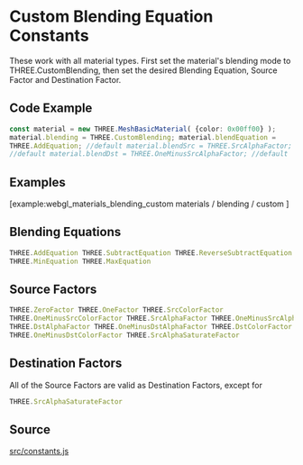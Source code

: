# Custom Blending Equation Constants

These work with all material types. First set the material's blending mode to
THREE.CustomBlending, then set the desired Blending Equation, Source Factor
and Destination Factor.

## Code Example

  
```ts  
const material = new THREE.MeshBasicMaterial( {color: 0x00ff00} );
material.blending = THREE.CustomBlending; material.blendEquation =
THREE.AddEquation; //default material.blendSrc = THREE.SrcAlphaFactor;
//default material.blendDst = THREE.OneMinusSrcAlphaFactor; //default  
```  

## Examples

[example:webgl_materials_blending_custom materials / blending / custom ]

## Blending Equations

  
```ts  
THREE.AddEquation THREE.SubtractEquation THREE.ReverseSubtractEquation
THREE.MinEquation THREE.MaxEquation  
```  

## Source Factors

  
```ts  
THREE.ZeroFactor THREE.OneFactor THREE.SrcColorFactor
THREE.OneMinusSrcColorFactor THREE.SrcAlphaFactor THREE.OneMinusSrcAlphaFactor
THREE.DstAlphaFactor THREE.OneMinusDstAlphaFactor THREE.DstColorFactor
THREE.OneMinusDstColorFactor THREE.SrcAlphaSaturateFactor  
```  

## Destination Factors

All of the Source Factors are valid as Destination Factors, except for  
```ts  
THREE.SrcAlphaSaturateFactor  
```  

## Source

<a
href="https://github.com/mrdoob/three.js/blob/master/src/constants.js">src/constants.js</a>

